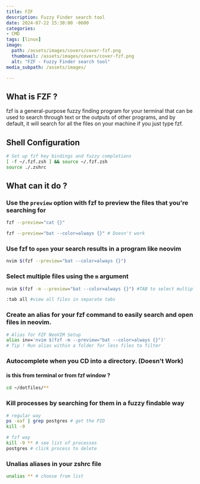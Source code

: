 ```yaml
---
title: FZF
description: Fuzzy Finder search tool
date: 2024-07-22 15:30:00 -0600
categories:
- CMD
tags: [linux]
image:
  path: /assets/images/covers/cover-fzf.png
  thumbnail: /assets/images/covers/cover-fzf.png
  alt: "FZF - Fuzzy Finder search tool"
media_subpath: /assets/images/

---
```


## What is FZF ?

fzf is a general-purpose fuzzy finding program for your terminal that can be used to search through text or the outputs of other programs, and by default, it will search for all the files on your machine if you just type fzf.

## Shell Configuration

```bash
# Set up fzf key bindings and fuzzy completions
[ -f ~/.fzf.zsh ] && source ~/.fzf.zsh
source ./.zshrc
```

## What can it do ?

### Use the `preview` option with fzf to preview the files that you're searching for

```bash
fzf --preview="cat {}"

fzf --preview="bat --color=always {}" # Doesn't work
```

### Use fzf to `open` your search results in a program like neovim

```bash
nvim $(fzf --preview="bat --color=always {}")
```

### Select multiple files using the `m` argument

```bash
nvim $(fzf -m --preview="bat --color=always {}") #TAB to select multiple files

:tab all #view all files in separate tabs
```

### Create an alias for your fzf command to easily search and open files in neovim.

```bash
# Alias for FZF NeoVIM Setup
alias inv='nvim $(fzf -m --preview="bat --color=always {}")'
# Tip ! Run alias within a folder for less files to filter
```

### Autocomplete when you CD into a directory. (Doesn't Work)

#### is this from terminal or from fzf window ?

```bash
cd ~/dotfiles/**
```

### Kill processes by searching for them in a fuzzy findable way

```bash
# regular way
ps -eaf | grep postgres # get the PID
kill -9

# fzf way
kill -9 ** # see list of processes
postgres # click process to delete
```

### Unalias aliases in your zshrc file

```bash
unalias ** # choose from list
```
